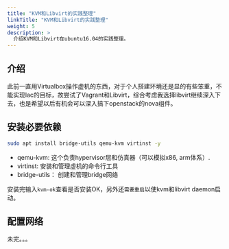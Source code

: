 ```yaml
---
title: "KVM和Libvirt的实践整理"
linkTitle: "KVM和Libvirt的实践整理"
weight: 5
description: >
  介绍KVM和Libvirt在ubuntu16.04的实践整理。 
---
```


## 介绍

此前一直用Virtualbox操作虚机的东西，对于个人搭建环境还是显的有些笨重，不能实现Iac的目标，故尝试了Vagrant和Libvirt，综合考虑我选择libvirt继续深入下去，也是希望以后有机会可以深入搞下openstack的nova组件。

## 安装必要依赖


```bash
sudo apt install bridge-utils qemu-kvm virtinst -y
```

- qemu-kvm: 这个负责hypervisor层和仿真器（可以模拟x86, arm体系）.
- virtinst: 安装和管理虚机的命令行工具
- bridge-utils： 创建和管理bridge网络


安装完输入`kvm-ok`查看是否安装OK，另外还`需要重启`以使kvm和libvirt daemon启动。

## 配置网络

未完。。。
